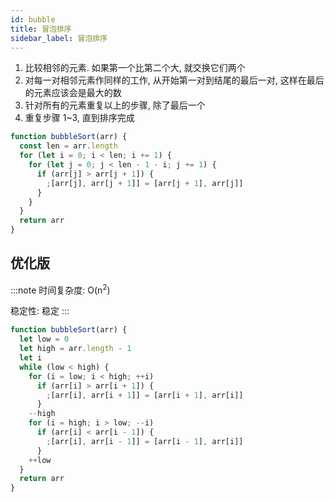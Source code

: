 ```yaml
---
id: bubble
title: 冒泡排序
sidebar_label: 冒泡排序
---
```


1. 比较相邻的元素. 如果第一个比第二个大, 就交换它们两个
2. 对每一对相邻元素作同样的工作, 从开始第一对到结尾的最后一对, 这样在最后的元素应该会是最大的数
3. 针对所有的元素重复以上的步骤, 除了最后一个
4. 重复步骤 1~3, 直到排序完成

```js
function bubbleSort(arr) {
  const len = arr.length
  for (let i = 0; i < len; i += 1) {
    for (let j = 0; j < len - 1 - i; j += 1) {
      if (arr[j] > arr[j + 1]) {
        ;[arr[j], arr[j + 1]] = [arr[j + 1], arr[j]]
      }
    }
  }
  return arr
}
```

## 优化版

:::note
时间复杂度: O(n<sup>2</sup>)

稳定性: 稳定
:::

```js
function bubbleSort(arr) {
  let low = 0
  let high = arr.length - 1
  let i
  while (low < high) {
    for (i = low; i < high; ++i)
      if (arr[i] > arr[i + 1]) {
        ;[arr[i], arr[i + 1]] = [arr[i + 1], arr[i]]
      }
    --high
    for (i = high; i > low; --i)
      if (arr[i] < arr[i - 1]) {
        ;[arr[i], arr[i - 1]] = [arr[i - 1], arr[i]]
      }
    ++low
  }
  return arr
}
```

